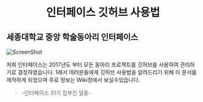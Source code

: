 <h1 align="center">인터페이스 깃허브 사용법</h1>


## 세종대학교 중앙 학술동아리 인터페이스

![ScreenShot](design/images/logo.jpg) 

저희 인터페이스는 2017년도 부터 모든 동아리 프로젝트를 깃허브를 사용하여 관리하기로 결정하였습니다. 1래서 여러분들에게 깃허브 사용법을 알려드리기 위해 이 문서를 제작하게 되었으며 주로 정보는 Wiki창에서 보실수있습니다.
>-인터페이스 31기 집부진 일동-
